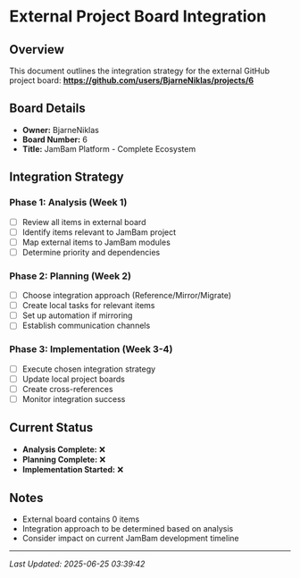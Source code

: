 # External Project Board Integration

## Overview
This document outlines the integration strategy for the external GitHub project board:
**https://github.com/users/BjarneNiklas/projects/6**

## Board Details
- **Owner:** BjarneNiklas
- **Board Number:** 6
- **Title:** JamBam Platform - Complete Ecosystem

## Integration Strategy

### Phase 1: Analysis (Week 1)
- [ ] Review all items in external board
- [ ] Identify items relevant to JamBam project
- [ ] Map external items to JamBam modules
- [ ] Determine priority and dependencies

### Phase 2: Planning (Week 2)
- [ ] Choose integration approach (Reference/Mirror/Migrate)
- [ ] Create local tasks for relevant items
- [ ] Set up automation if mirroring
- [ ] Establish communication channels

### Phase 3: Implementation (Week 3-4)
- [ ] Execute chosen integration strategy
- [ ] Update local project boards
- [ ] Create cross-references
- [ ] Monitor integration success

## Current Status
- **Analysis Complete:** ❌
- **Planning Complete:** ❌
- **Implementation Started:** ❌

## Notes
- External board contains 0 items
- Integration approach to be determined based on analysis
- Consider impact on current JamBam development timeline

---
*Last Updated: 2025-06-25 03:39:42*
